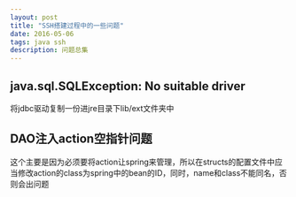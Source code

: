 ```yaml
---
layout: post
title: "SSH搭建过程中的一些问题"
date: 2016-05-06
tags: java ssh
description: 问题总集
---
```

## java.sql.SQLException: No suitable driver
将jdbc驱动复制一份进jre目录下lib/ext文件夹中
## DAO注入action空指针问题
这个主要是因为必须要将action让spring来管理，所以在structs的配置文件中应当修改action的class为spring中的bean的ID，同时，name和class不能同名，否则会出问题